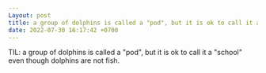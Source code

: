 ```yaml
---
Layout: post
title: a group of dolphins is called a "pod", but it is ok to call it a "school" even though dolphins...
date: 2022-07-30 16:17:42 +0700
---
```

TIL: a group of dolphins is called a "pod", but it is ok to call it a "school" even though dolphins are not fish.
